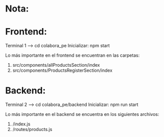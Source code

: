 # Nota:
# Frontend:
Terminal 1 --> cd colabora_pe
Inicializar: npm start

Lo más importante en el frontend se encuentran en las carpetas:

1. src/components/allProductsSection/index
2. src/components/ProductsRegisterSection/index

# Backend:
Terminal 2 --> cd colabora_pe/backend
Inicializar: npm run start

Lo más importante en el backend se encuentra en los siguientes archivos:

1. /index.js
2. /routes/products.js
